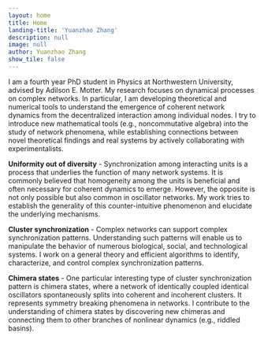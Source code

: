 ```yaml
---
layout: home
title: Home
landing-title: 'Yuanzhao Zhang'
description: null
image: null
author: Yuanzhao Zhang
show_tile: false
---
```


I am a fourth year PhD student in Physics at Northwestern University, advised by Adilson E. Motter. My research focuses on dynamical processes on complex networks. In particular, I am developing theoretical and numerical tools to understand the emergence of coherent network dynamics from the decentralized interaction among individual nodes. I try to introduce new mathematical tools (e.g., noncommutative algebra) into the study of network phenomena, while establishing connections between novel theoretical findings and real systems by actively collaborating with experimentalists.

**Uniformity out of diversity** - Synchronization among interacting units is a process that underlies the function of many network systems. It is commonly believed that homogeneity among the units is beneficial and often necessary for coherent dynamics to emerge. However, the opposite is not only possible but also common in oscillator networks. My work tries to establish the generality of this counter-intuitive phenomenon and elucidate the underlying mechanisms.

**Cluster synchronization** - Complex networks can support complex synchronization patterns. Understanding such patterns will enable us to manipulate the behavior of numerous biological, social, and technological systems. I work on a general theory and efficient algorithms to identify, characterize, and control complex synchronization patterns.

**Chimera states** - One particular interesting type of cluster synchronization pattern is chimera states, where a network of identically coupled identical oscillators spontaneously splits into coherent and incoherent clusters. It represents symmetry breaking phenomena in networks. I contribute to the understanding of chimera states by discovering new chimeras and connecting them to other branches of nonlinear dynamics (e.g., riddled basins).
